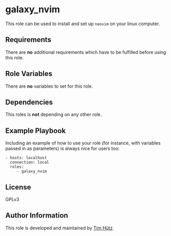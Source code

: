 galaxy_nvim
==========

This role can be used to install and set up `neovim` on your linux computer.

Requirements
------------

There are **no** additional requirements which have to be fulfilled before using this role.

Role Variables
--------------

There are **no** variables to set for this role.

Dependencies
------------

This roles is **not** depending on any other role.

Example Playbook
----------------

Including an example of how to use your role (for instance, with variables passed in as parameters) is always nice for users too:

    - hosts: localhost
      connection: local
      roles:
         - galaxy_nvim

License
-------

GPLv3

Author Information
------------------

This role is developed and maintained by [Tim Hütz](https://github.com/thuetz).
